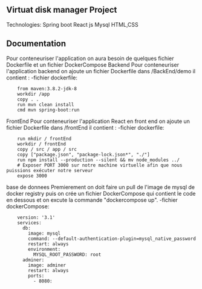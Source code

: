 ## Virtuat disk manager Project
Technologies:
    Spring boot
    React js
    Mysql
    HTML,CSS
## Documentation
Pour conteneuriser l'application on aura besoin de quelques fichier Dockerfile et un fichier DockerCompose
 Backend
Pour conteneuriser l'application backend on ajoute un fichier Dockerfile dans /BackEnd/demo il contient :
-fichier dockerfile:

        from maven:3.8.2-jdk-8
        workdir /app
        copy . .
        run mvn clean install
        cmd mvn spring-boot:run
        
        
 FrontEnd
Pour conteneuriser l'application React en front end on ajoute un fichier Dockerfile dans /frontEnd il contient :
-fichier dockerfile:

        run mkdir / frontEnd
        workdir / frontEnd
        copy / src / app / src 
        copy ["package.json", "package-lock.json*", "./"]
        run npm install --production --silent && mv node_modules ../ 
        # Exposer PORT 3000 sur notre machine virtuelle afin que nous puissions exécuter notre serveur 
        expose 3000 
   
  
 base de donnees
    Premierement on doit faire un pull de l'image de mysql de docker registry puis on crée un fichier DockerCompose qui contient le code en dessous et on excute la commande "dockercompose up".
-fichier dockerCompose:

        version: '3.1'
        services:
          db:
            image: mysql
            command: --default-authentication-plugin=mysql_native_password
            restart: always
            environment:
              MYSQL_ROOT_PASSWORD: root
          adminer:
            image: adminer
            restart: always
            ports:
              - 8080:
